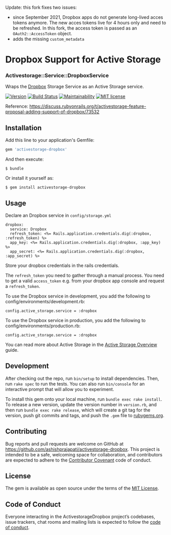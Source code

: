 Update:
this fork fixes two issues:
- since September 2021, Dropbox apps do not generate long-lived acces tokens anymore. The new acces tokens live for 4 hours only and need to be refreshed. In this fork, the access token is passed as an `OAuth2::AccessToken` object.
- adds the missing `custom_metadata`


# Dropbox Support for Active Storage
### Activestorage::Service::DropboxService

Wraps the [Dropbox](https://www.dropbox.com/) Storage Service as an Active Storage service.

[![Version](https://img.shields.io/gem/v/activestorage-dropbox.svg?style=flat-square)](https://rubygems.org/gems/activestorage-dropbox)
[![Build Status](https://travis-ci.org/ashishprajapati/activestorage-dropbox.svg?branch=master)](https://travis-ci.org/ashishprajapati/activestorage-dropbox)
[![Maintainability](https://api.codeclimate.com/v1/badges/a30b9d7043ffbcc4a080/maintainability)](https://codeclimate.com/github/ashishprajapati/activestorage-dropbox/maintainability)
[![MIT license](http://img.shields.io/badge/license-MIT-brightgreen.svg)](http://opensource.org/licenses/MIT)

Reference: https://discuss.rubyonrails.org/t/activestorage-feature-proposal-adding-support-of-dropbox/73532

## Installation

Add this line to your application's Gemfile:

```ruby
gem 'activestorage-dropbox'
```

And then execute:

    $ bundle

Or install it yourself as:

    $ gem install activestorage-dropbox

## Usage
Declare an Dropbox service in `config/storage.yml`

```
dropbox:
  service: Dropbox
  refresh_token: <%= Rails.application.credentials.dig(:dropbox, :refresh_token) %>
  app_key: <%= Rails.application.credentials.dig(:dropbox, :app_key) %>
  app_secret: <%= Rails.application.credentials.dig(:dropbox, :app_secret) %>
```
Store your dropbox credentials in the rails credentials.

The `refresh_token` you need to gather through a manual process. You need to get a valid `access_token` e.g. from your dropbox app console and request a `refresh_token`.


To use the Dropbox service in development, you add the following to config/environments/development.rb:

```
config.active_storage.service = :dropbox
```

To use the Dropbox service in production, you add the following to config/environments/production.rb:

```
config.active_storage.service = :dropbox
```

You can read more about Active Storage in the [Active Storage Overview](https://edgeguides.rubyonrails.org/active_storage_overview.html) guide.

## Development

After checking out the repo, run `bin/setup` to install dependencies. Then, run `rake spec` to run the tests. You can also run `bin/console` for an interactive prompt that will allow you to experiment.

To install this gem onto your local machine, run `bundle exec rake install`. To release a new version, update the version number in `version.rb`, and then run `bundle exec rake release`, which will create a git tag for the version, push git commits and tags, and push the `.gem` file to [rubygems.org](https://rubygems.org).

## Contributing

Bug reports and pull requests are welcome on GitHub at https://github.com/ashishprajapati/activestorage-dropbox. This project is intended to be a safe, welcoming space for collaboration, and contributors are expected to adhere to the [Contributor Covenant](http://contributor-covenant.org) code of conduct.

## License

The gem is available as open source under the terms of the [MIT License](https://opensource.org/licenses/MIT).

## Code of Conduct

Everyone interacting in the ActivestorageDropbox project’s codebases, issue trackers, chat rooms and mailing lists is expected to follow the [code of conduct](https://github.com/ashishprajapati/activestorage-dropbox/blob/master/CODE_OF_CONDUCT.md).
